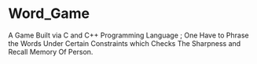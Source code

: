 # Word_Game
A Game Built via C and C++ Programming Language ; One Have to Phrase the Words Under Certain Constraints which Checks The Sharpness and Recall Memory Of Person. 

